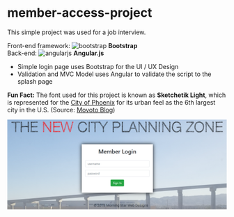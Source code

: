 # member-access-project

This simple project was used for a job interview. 

Front-end framework: <img src="https://devicons.github.io/devicon/devicon.git/icons/bootstrap/bootstrap-plain.svg" alt="bootstrap" width="40" height="40"/> **Bootstrap** 
<br/>
Back-end: <img src="https://devicons.github.io/devicon/devicon.git/icons/angularjs/angularjs-plain.svg" alt="angularjs" width="40" height="40"/> **Angular.js** 

- Simple login page uses Bootstrap for the UI / UX Design
- Validation and MVC Model uses Angular to validate the script to the splash page

**Fun Fact:** The font used for this project is known as **Sketchetik Light**, which is represented for the <a href="https://www.phoenix.gov/" target="_blank">City of Phoenix</a> for its urban feel as the 6th largest city in the U.S. (Source: <a href="https://www.movoto.com/blog/lifestyle/pop-culture/what-font-is-your-city/" target="_blank">Movoto Blog</a>)

![Login Page Screenshot](https://github.com/projects-old/member-access-project/blob/main/images/screenshot-login.png)
